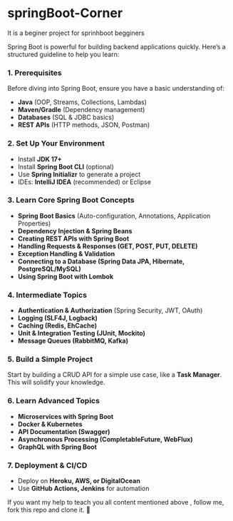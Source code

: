 # springBoot-Corner
It is a beginer project for sprinhboot begginers

Spring Boot is powerful for building backend applications quickly. Here’s a structured guideline to help you learn:

### **1. Prerequisites**  
Before diving into Spring Boot, ensure you have a basic understanding of:
- **Java** (OOP, Streams, Collections, Lambdas)
- **Maven/Gradle** (Dependency management)
- **Databases** (SQL & JDBC basics)
- **REST APIs** (HTTP methods, JSON, Postman)

### **2. Set Up Your Environment**  
- Install **JDK 17+**
- Install **Spring Boot CLI** (optional)  
- Use **Spring Initializr** to generate a project
- IDEs: **IntelliJ IDEA** (recommended) or Eclipse

### **3. Learn Core Spring Boot Concepts**  
- **Spring Boot Basics** (Auto-configuration, Annotations, Application Properties)
- **Dependency Injection & Spring Beans**
- **Creating REST APIs with Spring Boot**
- **Handling Requests & Responses (GET, POST, PUT, DELETE)**
- **Exception Handling & Validation**
- **Connecting to a Database (Spring Data JPA, Hibernate, PostgreSQL/MySQL)**
- **Using Spring Boot with Lombok**

### **4. Intermediate Topics**  
- **Authentication & Authorization** (Spring Security, JWT, OAuth)
- **Logging (SLF4J, Logback)**
- **Caching (Redis, EhCache)**
- **Unit & Integration Testing (JUnit, Mockito)**
- **Message Queues (RabbitMQ, Kafka)**

### **5. Build a Simple Project**  
Start by building a CRUD API for a simple use case, like a **Task Manager**. This will solidify your knowledge.

### **6. Learn Advanced Topics**  
- **Microservices with Spring Boot**
- **Docker & Kubernetes**
- **API Documentation (Swagger)**
- **Asynchronous Processing (CompletableFuture, WebFlux)**
- **GraphQL with Spring Boot**

### **7. Deployment & CI/CD**  
- Deploy on **Heroku, AWS, or DigitalOcean**
- Use **GitHub Actions, Jenkins** for automation

If you want my help to teach you all content mentioned above , follow me, fork this repo and clone it. 🚀
